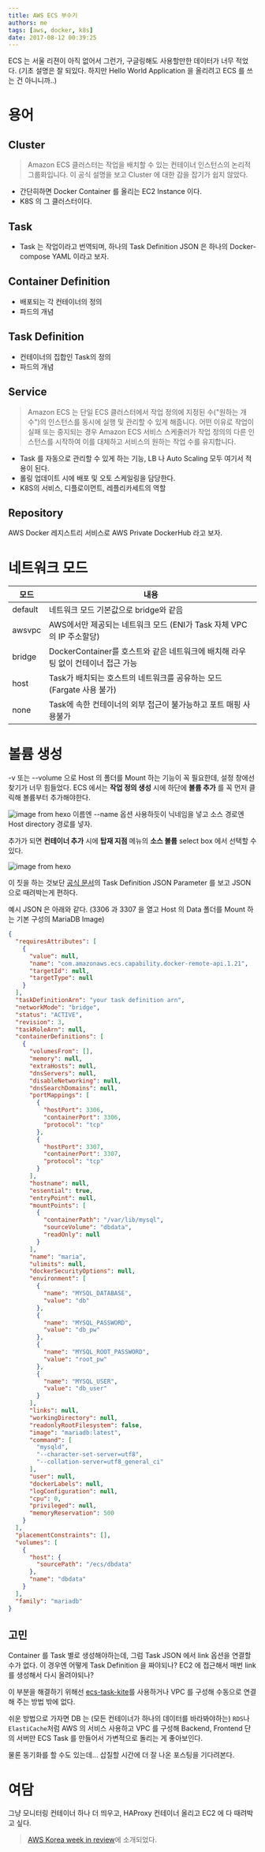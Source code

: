 ```yaml
---
title: AWS ECS 부수기
authors: me
tags: [aws, docker, k8s]
date: 2017-08-12 00:39:25
---
```


ECS 는 서울 리젼이 아직 없어서 그런가, 구글링해도 사용할만한 데이터가 너무 적었다.
(기초 설명은 잘 되있다. 하지만 Hello World Application 을 올리려고 ECS 를 쓰는 건 아니니까..)

# 용어

## Cluster

> Amazon ECS 클러스터는 작업을 배치할 수 있는 컨테이너 인스턴스의 논리적 그룹화입니다.
> 이 공식 설명을 보고 Cluster 에 대한 감을 잡기가 쉽지 않았다.

- 간단히하면 Docker Container 를 올리는 EC2 Instance 이다.
- K8S 의 그 클러스터이다.

## Task

- Task 는 작업이라고 번역되며, 하나의 Task Definition JSON 은 하나의 Docker-compose YAML 이라고 보자.

## Container Definition

- 배포되는 각 컨테이너의 정의
- 파드의 개념

## Task Definition

- 컨테이너의 집합인 Task의 정의
- 파드의 개념

## Service

> Amazon ECS 는 단일 ECS 클러스터에서 작업 정의에 지정된 수("원하는 개수")의 인스턴스를 동시에 실행 및 관리할 수 있게 해줍니다.
> 어떤 이유로 작업이 실패 또는 중지되는 경우 Amazon ECS 서비스 스케줄러가 작업 정의의 다른 인스턴스를 시작하여 이를 대체하고 서비스의 원하는 작업 수를 유지합니다.

- Task 를 자동으로 관리할 수 있게 하는 기능, LB 나 Auto Scaling 모두 여기서 적용이 된다.
- 롤링 업데이트 시에 배포 및 오토 스케일링을 담당한다.
- K8S의 서비스, 디플로이먼트, 레플리카세트의 역할

## Repository

AWS Docker 레지스트리 서비스로 AWS Private DockerHub 라고 보자.

# 네트워크 모드

| 모드    | 내용                                                                             |
| ------- | -------------------------------------------------------------------------------- |
| default | 네트워크 모드 기본값으로 bridge와 같음                                           |
| awsvpc  | AWS에서만 제공되는 네트워크 모드 (ENI가 Task 자체 VPC의 IP 주소할당)             |
| bridge  | DockerContainer를 호스트와 같은 네트워크에 배치해 라우팅 없이 컨테이너 접근 가능 |
| host    | Task가 배치되는 호스트의 네트워크를 공유하는 모드 (Fargate 사용 불가)            |
| none    | Task에 속한 컨테이너의 외부 접근이 불가능하고 포트 매핑 사용불가                 |

# 볼륨 생성

-v 또는 --volume 으로 Host 의 폴더를 Mount 하는 기능이 꼭 필요한데, 설정 창에선 찾기가 너무 힘들었다.
ECS 에서는 **작업 정의 생성** 시에 하단에 **볼륨 추가** 를 꼭 먼저 클릭해 볼륨부터 추가해야한다.

![image from hexo](https://i.imgur.com/C4iUL0x.png)
이름엔 --name 옵션 사용하듯이 닉네임을 넣고
소스 경로엔 Host directory 경로를 넣자.

추가가 되면 **컨테이너 추가** 시에 **탑재 지점** 메뉴의 **소스 볼륨** select box 에서 선택할 수 있다.

![image from hexo](https://i.imgur.com/BJrFNCX.png)

이 짓을 하는 것보단 [공식 문서](https://docs.aws.amazon.com/ko_kr/AmazonECS/latest/developerguide/task_definition_parameters.html)의 Task Definition JSON Parameter 를 보고 JSON 으로 때려박는게 편하다.

예시 JSON 은 아래와 같다.
(3306 과 3307 을 열고 Host 의 Data 폴더를 Mount 하는 기본 구성의 MariaDB Image)

```json title="mariadb"
{
  "requiresAttributes": [
    {
      "value": null,
      "name": "com.amazonaws.ecs.capability.docker-remote-api.1.21",
      "targetId": null,
      "targetType": null
    }
  ],
  "taskDefinitionArn": "your task definition arn",
  "networkMode": "bridge",
  "status": "ACTIVE",
  "revision": 3,
  "taskRoleArn": null,
  "containerDefinitions": [
    {
      "volumesFrom": [],
      "memory": null,
      "extraHosts": null,
      "dnsServers": null,
      "disableNetworking": null,
      "dnsSearchDomains": null,
      "portMappings": [
        {
          "hostPort": 3306,
          "containerPort": 3306,
          "protocol": "tcp"
        },
        {
          "hostPort": 3307,
          "containerPort": 3307,
          "protocol": "tcp"
        }
      ],
      "hostname": null,
      "essential": true,
      "entryPoint": null,
      "mountPoints": [
        {
          "containerPath": "/var/lib/mysql",
          "sourceVolume": "dbdata",
          "readOnly": null
        }
      ],
      "name": "maria",
      "ulimits": null,
      "dockerSecurityOptions": null,
      "environment": [
        {
          "name": "MYSQL_DATABASE",
          "value": "db"
        },
        {
          "name": "MYSQL_PASSWORD",
          "value": "db_pw"
        },
        {
          "name": "MYSQL_ROOT_PASSWORD",
          "value": "root_pw"
        },
        {
          "name": "MYSQL_USER",
          "value": "db_user"
        }
      ],
      "links": null,
      "workingDirectory": null,
      "readonlyRootFilesystem": false,
      "image": "mariadb:latest",
      "command": [
        "mysqld",
        "--character-set-server=utf8",
        "--collation-server=utf8_general_ci"
      ],
      "user": null,
      "dockerLabels": null,
      "logConfiguration": null,
      "cpu": 0,
      "privileged": null,
      "memoryReservation": 500
    }
  ],
  "placementConstraints": [],
  "volumes": [
    {
      "host": {
        "sourcePath": "/ecs/dbdata"
      },
      "name": "dbdata"
    }
  ],
  "family": "mariadb"
}
```

## 고민

Container 를 Task 별로 생성해야하는데, 그럼 Task JSON 에서 link 옵션을 연결할 수가 없다. 이 경우엔 어떻게 Task Definition 을 짜야되나?
EC2 에 접근해서 매번 link 를 생성해서 다시 올려야되나?

이 부분을 해결하기 위해선 [ecs-task-kite](https://github.com/awslabs/ecs-task-kite)를 사용하거나 VPC 를 구성해 수동으로 연결해 주는 방법 밖에 없다.

쉬운 방법으로 가자면 DB 는 (모든 컨테이너가 하나의 데이터를 바라봐야하는) `RDS`나 `ElastiCache`처럼 AWS 의 서비스 사용하고 VPC 를 구성해 Backend, Frontend 단의 서버만 ECS Task 를 만들어서 가변적으로 돌리는 게 좋아보인다.

물론 동기화를 할 수도 있는데... 삽질할 시간에 더 잘 나온 포스팅을 기다려본다.

# 여담

그냥 모니터링 컨테이너 하나 더 띄우고, HAProxy 컨테이너 올리고 EC2 에 다 때려박고 싶다.

> [AWS Korea week in review](https://aws.amazon.com/ko/blogs/korea/week-in-review-28-08-17/)에 소개되었다.
